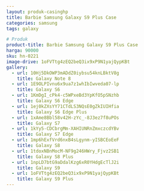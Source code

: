 ```yaml
---
layout: produk-casinghp
title: Barbie Samsung Galaxy S9 Plus Case
categories: samsung
tags: galaxy

# Produk
product-title: Barbie Samsung Galaxy S9 Plus Case
harga: 90000
sku: hn-0221
image-drive: 1oFVTtg4zEQ2beQ3ix9xP9N1yajQypKBt
gallery:
  - url: 10Hj5DkOWP3mADdZ0iybsu54knLBktV8g
    title: Galaxy Note 8
  - url: 1E9OLPIvnu6x9ua7z1whIbIwveda07-lp
    title: Galaxy S6
  - url: 1KmDgI_cPk4-c5WPxeBd3YpKfO5pSNzhb
    title: Galaxy S6 Edge
  - url: 1ej0kZXsYY71CTdLS3NQsE0gZkIUIHfia
    title: Galaxy S6 Edge Plus
  - url: 1xAme8Bbl58v42H-zYc_-8J3ez7f8uPOs
    title: Galaxy S7
  - url: 1kYy5-CDCbrgMm-XAHIUNRnZmxczcdYBv
    title: Galaxy S7 Edge
  - url: 1mp6hExfVrd6nxB4sLgynm-yISBCEoEeF
    title: Galaxy S8
  - url: 1tdoxNBnMocM-NF9g246HWry_Fjvz2SB1
    title: Galaxy S8 Plus
  - url: 1npLD7btG9aDdalKzg6xR0YHdgEcTlJ2i
    title: Galaxy S9
  - url: 1oFVTtg4zEQ2beQ3ix9xP9N1yajQypKBt
    title: Galaxy S9 Plus
---
```

